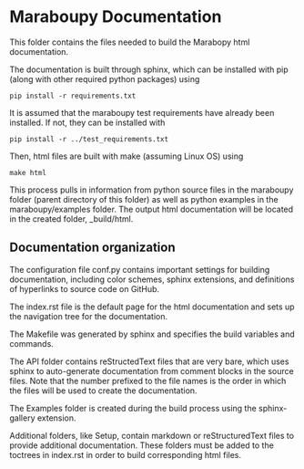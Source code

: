# Maraboupy Documentation

This folder contains the files needed to build the Marabopy html documentation.

The documentation is built through sphinx, which can be installed with pip
(along with other required python packages) using
```
pip install -r requirements.txt
```
It is assumed that the maraboupy test requirements have already been installed.
If not, they can be installed with
```
pip install -r ../test_requirements.txt
```

Then, html files are built with make (assuming Linux OS) using
```
make html
```

This process pulls in information from python source files in the maraboupy folder
(parent directory of this folder) as well as python examples in the maraboupy/examples
folder. The output html documentation will be located in the created folder, \_build/html.

## Documentation organization

The configuration file conf.py contains important settings for building documentation,
including color schemes, sphinx extensions, and definitions of hyperlinks to source code 
on GitHub.

The index.rst file is the default page for the html documentation and sets up the navigation tree
for the documentation.

The Makefile was generated by sphinx and specifies the build variables and commands.

The API folder contains reStructedText files that are very bare, which uses sphinx to auto-generate
documentation from comment blocks in the source files. Note that the number prefixed to the file names is the
order in which the files will be used to create the documentation.

The Examples folder is created during the build process using the sphinx-gallery extension.

Additional folders, like Setup, contain markdown or reStructuredText files to provide additional documentation.
These folders must be added to the toctrees in index.rst in order to build corresponding html files.